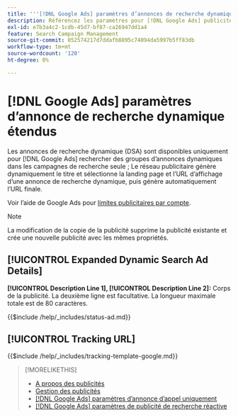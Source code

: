 ```yaml
---
title: '''[!DNL Google Ads] paramètres d’annonces de recherche dynamique étendus'
description: Référencez les paramètres pour [!DNL Google Ads] publicités de recherche dynamique étendues.
exl-id: e7b3a4c2-1cdb-45d7-bf87-ca26947dd1a4
feature: Search Campaign Management
source-git-commit: 052574217d7ddafb8895c74094da5997b5ff83db
workflow-type: tm+mt
source-wordcount: '120'
ht-degree: 0%

---
```


# [!DNL Google Ads] paramètres d’annonce de recherche dynamique étendus

Les annonces de recherche dynamique (DSA) sont disponibles uniquement pour [!DNL Google Ads] rechercher des groupes d’annonces dynamiques dans les campagnes de recherche seule ; Le réseau publicitaire génère dynamiquement le titre et sélectionne la landing page et l’URL d’affichage d’une annonce de recherche dynamique, puis génère automatiquement l’URL finale.

Voir l’aide de Google Ads pour [limites publicitaires par compte](https://support.google.com/google-ads/answer/6372658?hl=en).

>[!NOTE]
>
>La modification de la copie de la publicité supprime la publicité existante et crée une nouvelle publicité avec les mêmes propriétés.

## [!UICONTROL Expanded Dynamic Search Ad Details]

**[!UICONTROL Description Line 1], [!UICONTROL Description Line 2]:** Corps de la publicité. La deuxième ligne est facultative. La longueur maximale totale est de 80 caractères.

<!-- **[!UICONTROL Status]:** -->

{{$include /help/_includes/status-ad.md}}

## [!UICONTROL Tracking URL]

<!-- **[!UICONTROL Tracking Template]:** -->

{{$include /help/_includes/tracking-template-google.md}}

>[!MORELIKETHIS]
>
>* [A propos des publicités](ad-about.md)
>* [Gestion des publicités](ad-manage.md)
>* [[!DNL Google Ads] paramètres d’annonce d’appel uniquement](ad-settings-google-call.md)
>* [[!DNL Google Ads] paramètres de publicité de recherche réactive](ad-settings-google-rsa.md)
